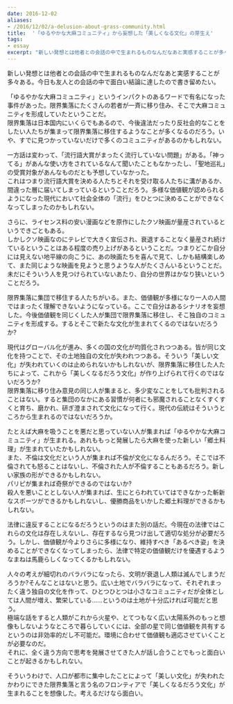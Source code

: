 ```yaml
---
date: 2016-12-02
aliases:
- /2016/12/02/a-delusion-about-grass-community.html
title:  '「ゆるやかな大麻コミュニティ」から妄想した「美しくなる文化」の芽生え'
tags:
- essay
excerpt: "新しい発想とは他者との会話の中で生まれるものなんだなあと実感することが多々ある。今日も友人との会話の中で面白い結論に達したので書き留めたい。"
---
```


新しい発想とは他者との会話の中で生まれるものなんだなあと実感することが多々ある。今日も友人との会話の中で面白い結論に達したので書き留めたい。

「ゆるやかな大麻コミュニティ」というインパクトのあるワードで有名になった事件があった。限界集落にたくさんの若者が一斉に移り住み、そこで大麻コミュニティを形成していたということだ。  
限界集落は日本国内にいくらでもあるので、今後違法だったり反社会的なことをしたい人たちが集まって限界集落に移住するようなことが多くなるのだろう。いや、すでに見つかっていないだけで多くのコミュニティがあるのかもしれない。

一方話は変わって、「流行語大賞がまったく流行していない問題」がある。「神ってる」があんな使い方をされているなんて聞いたこともなかったし、「聖地巡礼」の受賞対象があんなものだとも予想していなかった。  
これはつまり流行語大賞を決める人たちとそれを受け取る人たちに溝があるか、間違った層に届いてしまっているということだろう。多様な価値観が認められるようになった現代において社会全体の「流行」をひとつに決めることができなくなってしまったのかもしれない。

さらに、ライセンス料の安い漫画などを原作にしたクソ映画が量産されているというできごともある。  
しかしクソ映画なのにテレビで大きく宣伝され、衰退することなく量産され続けているということはある程度の売り上げがあるということだ。つまりどこか自分には見えない地平線の向こうに、あの映画たちを喜んで見て、しかも結構楽しめて、また同じような映画を見ようと思うような人がたくさんいるということだ。未だにそういう人を見つけられていないあたり、自分の世界はかなり狭いということだろう。

限界集落に集団で移住する人たちがいる。また、価値観が多様になり一人の人間ではまったく理解できないようになっている。ここで自分はあるシナリオを妄想した。今後価値観を同じくした人が集団で限界集落に移住し、そこ独自のコミュニティを形成する。するとそこで新たな文化が生まれてくるのではないだろうか?

現代はグローバル化が進み、多くの国の文化が均質化されつつある。皆が同じ文化を持つことで、その土地独自の文化が失われつつある。そういう「美しい文化」が失われていくのは止められないかもしれないが、限界集落に移住した人たちによって、これから「美しくなるだろう文化」が作り上げられて行くのではないだろうか?  
限界集落に移り住み意見の同じ人が集まると、多少変なことをしても批判されることはない。すると集団のなかにある習慣が何者にも邪魔されることなくすくすくと育ち、磨かれ、研ぎ澄まされて文化になって行く。現代の伝統はそういうところから生まれるのではないだろうか。

たとえば大麻を吸うことを悪だと思っていない人が集まれば「ゆるやかな大麻コミュニティ」が生まれる。あれももっと発展したら大麻を使った新しい「郷土料理」が生まれていたかもしれない。  
また、不倫は文化だという人が集まれば不倫が文化になるんだろう。そこでは不倫されても怒ることはないし、不倫された人が不倫することもあるだろう。新しい家族の形ができるかもしれない。  
パリピが集まれば奇祭ができるのではないか?  
殺人を悪いこととしない人が集まれば、生にとらわれていてはできなかった斬新なスポーツができるかもしれないし、優勝商品をいかした郷土料理ができるかもしれない。

法律に違反することになるだろうというのはまた別の話だ。今現在の法律ではこれらの文化は存在しえないし、存在するなら見つけ出して適切な処分が必要だろう。しかし、価値観が今よりさらに多様になり、維持すべき「あるべき姿」を決めることができなくなってしまったら、法律で特定の価値観だけを優遇するようなまねは馬鹿らしくなってくるかもしれない。

人々の考えが細切れのバラバラになったら、文明が衰退し人類は滅んでしまうだろうか?そんなことはないと思う。広い土地でバラバラになって、それぞれまったく違う独自の文化を作って、ひとつひとつは小さなコミュニティだが全体としては人間が増え、繁栄している……というのは土地が十分広ければ可能だと思う。  
極端な話をすると人類がこれから火星や、とてつもなく広い太陽系外のもっと想像もしないようなところで暮らしていくには、全部の星で同じ価値観を共有するというのは非効率的だし不可能だ。環境に合わせて価値観も適応させていくことが必要なのだ。  
それに、全く違う方向で思考を発展させてきた人が話し合うことでもっと面白いことが起きるかもしれない。

そういうわけで、人口が都市に集中したことによって「美しい文化」が失われたかわりにできた限界集落と言う名のフロンティアで「美しくなるだろう文化」が生まれることを想像した。考えるだけなら面白い。
